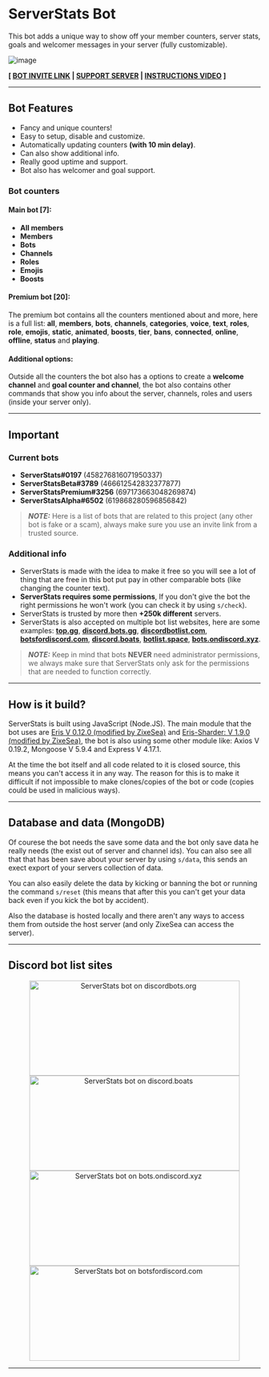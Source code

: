 # ServerStats Bot
This bot adds a unique way to show off your member counters, server stats, goals and welcomer messages in your server (fully customizable).

![image](https://cdn.discordapp.com/attachments/709359536258940950/709359618303983697/Naamloos.png)

**[ [BOT INVITE LINK](https://discordapp.com/oauth2/authorize?client_id=458276816071950337&permissions=1133584&scope=bot) | [SUPPORT SERVER](https://discordapp.com/invite/vE8qKNV) | [INSTRUCTIONS VIDEO](https://vimeo.com/316592316/b7bd1ea09b) ]**

---

## Bot Features
* Fancy and unique counters!
* Easy to setup, disable and customize.
* Automatically updating counters **(with 10 min delay)**.
* Can also show additional info.
* Really good uptime and support.
* Bot also has welcomer and goal support.

### Bot counters
#### Main bot [7]:
* **All members**
* **Members**
* **Bots**
* **Channels**
* **Roles**
* **Emojis**
* **Boosts**

#### Premium bot [20]:
The premium bot contains all the counters mentioned about and more, here is a full list: **all**, **members**, **bots**, **channels**, **categories**, **voice**, **text**, **roles**, **role**, **emojis**, **static**, **animated**, **boosts**, **tier**, **bans**, **connected**, **online**, **offline**, **status** and **playing**.

#### Additional options:
Outside all the counters the bot also has a options to create a **welcome channel** and **goal counter and channel**, the bot also contains other commands that show you info about the server, channels, roles and users (inside your server only).

---

## Important
### Current bots
* **ServerStats#0197** (458276816071950337)
* **ServerStatsBeta#3789** (466612542832377877)
* **ServerStatsPremium#3256** (697173663048269874)
* **ServerStatsAlpha#6502** (619868280596856842)

>***NOTE:*** Here is a list of bots that are related to this project (any other bot is fake or a scam), always make sure you use an invite link from a trusted source.

### Additional info
* ServerStats is made with the idea to make it free so you will see a lot of thing that are free in this bot put pay in other comparable bots (like changing the counter text).
* **ServerStats requires some permissions**, If you don't give the bot the right permissions he won't work (you can check it by using `s/check`).
* ServerStats is trusted by more then **+250k different** servers.
* ServerStats is also accepted on multiple bot list websites, here are some examples: **[top.gg](https://top.gg/bot/458276816071950337)**, **[discord.bots.gg](https://discord.bots.gg/bots/458276816071950337)**, **[discordbotlist.com](https://discordbotlist.com/bots/458276816071950337)**, **[botsfordiscord.com](https://botsfordiscord.com/bot/458276816071950337)**, **[discord.boats](https://discord.boats/bot/458276816071950337)**, **[botlist.space](https://botlist.space/bot/458276816071950337)**, **[bots.ondiscord.xyz](https://bots.ondiscord.xyz/bots/458276816071950337)**.

>***NOTE:*** Keep in mind that bots **NEVER** need administrator permissions, we always make sure that ServerStats only ask for the permissions that are needed to function correctly.

---

## How is it build?
ServerStats is built using JavaScript (Node.JS). The main module that the bot uses are [Eris V 0.12.0 (modified by ZixeSea)](https://github.com/ZixeSea/eris) and [Eris-Sharder: V 1.9.0 (modified by ZixeSea)](https://github.com/ZixeSea/eris-sharder), the bot is also using some other module like: Axios V 0.19.2, Mongoose V 5.9.4 and Express V 4.17.1.

At the time the bot itself and all code related to it is closed source, this means you can't access it in any way.
The reason for this is to make it difficult if not impossible to make clones/copies of the bot or code (copies could be used in malicious ways).

---

## Database and data (MongoDB)
Of courese the bot needs the save some data and the bot only save data he really needs (the exist out of server and channel ids).
You can also see all that that has been save about your server by using `s/data`, this sends an exect export of your servers collection of data.

You can also easily delete the data by kicking or banning the bot or running the command `s/reset` (this means that after this you can't get your data back even if you kick the bot by accident).

Also the database is hosted locally and there aren't any ways to access them from outside the host server (and only ZixeSea can access the server).

---

## Discord bot list sites
<center>
<a href="https://discordbots.org/bot/458276816071950337" >
  <img src="https://discordbots.org/api/widget/458276816071950337.svg"
       	width="420" 
	height="190" 
       	alt="ServerStats bot on discordbots.org">
</a>
<a href="https://discord.boats/bot/458276816071950337" >
   <img src="https://discord.boats/api/widget/458276816071950337"
	width="420" 
	height="190" 
	alt="ServerStats bot on discord.boats">
</a>

<br>

<a href="https://bots.ondiscord.xyz/bots/458276816071950337">
   <img src="https://bots.ondiscord.xyz/bots/458276816071950337/embed"
	width="420" 
	height="190" 
	alt="ServerStats bot on bots.ondiscord.xyz">
</a>
<a href="https://botsfordiscord.com/bots/458276816071950337" >
   <img src="https://botsfordiscord.com/api/bot/458276816071950337/widget"
	width="420" 
	height="190" 
	alt="ServerStats bot on botsfordiscord.com">
</a>
</center>

---
